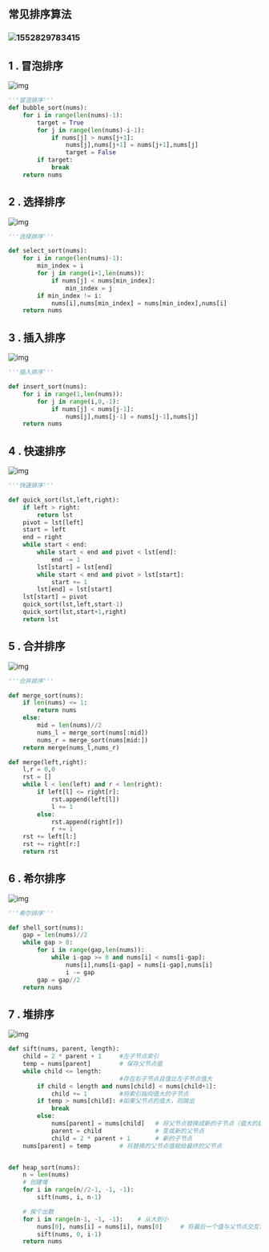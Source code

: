 ##                                       常见排序算法

### ![1552829783415](C:\Users\WinJX\AppData\Roaming\Typora\typora-user-images\1552829783415.png)    



## 1 . 冒泡排序

![img](https://ask.qcloudimg.com/http-save/yehe-1733635/9prhem3ope.gif)

```python
'''冒泡排序'''
def bubble_sort(nums):
    for i in range(len(nums)-1):
        target = True
        for j in range(len(nums)-i-1):
            if nums[j] > nums[j+1]:
                nums[j],nums[j+1] = nums[j+1],nums[j]
                target = False
        if target:
            break
    return nums
```



## 2 . 选择排序

![img](https://images2017.cnblogs.com/blog/849589/201710/849589-20171015224719590-1433219824.gif)

```python
'''选择排序'''

def select_sort(nums):
    for i in range(len(nums)-1):
        min_index = i
        for j in range(i+1,len(nums)):
            if nums[j] < nums[min_index]:
                min_index = j
        if min_index != i:
            nums[i],nums[min_index] = nums[min_index],nums[i]
    return nums	
```



## 3 . 插入排序

![img](https://images2017.cnblogs.com/blog/849589/201710/849589-20171015225645277-1151100000.gif)

```python
'''插入排序'''

def insert_sort(nums):
    for i in range(1,len(nums)):
        for j in range(i,0,-1):
            if nums[j] < nums[j-1]:
                nums[j],nums[j-1] = nums[j-1],nums[j]
    return nums
```



## 4 . 快速排序

![img](https://images2017.cnblogs.com/blog/849589/201710/849589-20171015230936371-1413523412.gif)

```python
'''快速排序'''

def quick_sort(lst,left,right):
    if left > right:
        return lst
    pivot = lst[left]
    start = left
    end = right
    while start < end:
        while start < end and pivot < lst[end]:
            end -= 1
        lst[start] = lst[end]
        while start < end and pivot > lst[start]:
            start += 1
        lst[end] = lst[start]
    lst[start] = pivot
    quick_sort(lst,left,start-1)
    quick_sort(lst,start+1,right)
    return lst
```



## 5 . 合并排序

![img](https://images2017.cnblogs.com/blog/849589/201710/849589-20171015230557043-37375010.gif)

```python
'''合并排序'''

def merge_sort(nums):
    if len(nums) <= 1:
        return nums
    else:
        mid = len(nums)//2
        nums_l = merge_sort(nums[:mid])
        nums_r = merge_sort(nums[mid:])
    return merge(nums_l,nums_r)

def merge(left,right):
    l,r = 0,0
    rst = []
    while l < len(left) and r < len(right):
        if left[l] <= right[r]:
            rst.append(left[l])
            l += 1
        else:
            rst.append(right[r])
            r += 1
    rst += left[l:]
    rst += right[r:]
    return rst
```



## 6 . 希尔排序

![img](https://images2018.cnblogs.com/blog/849589/201803/849589-20180331170017421-364506073.gif)

```python
'''希尔排序'''

def shell_sort(nums):
    gap = len(nums)//2
    while gap > 0:
        for i in range(gap,len(nums)):
            while i-gap >= 0 and nums[i] < nums[i-gap]:
                nums[i],nums[i-gap] = nums[i-gap],nums[i]
                i -= gap
        gap = gap//2
    return nums
```



## 7 . 堆排序

![img](https://images2017.cnblogs.com/blog/849589/201710/849589-20171015231308699-356134237.gif)

```python
def sift(nums, parent, length):
    child = 2 * parent + 1     #左子节点索引
    temp = nums[parent]        # 保存父节点值
    while child <= length:    
                               #存在右子节点且值比左子节点值大
        if child < length and nums[child] < nums[child+1]:  
            child += 1         #将索引指向值大的子节点
        if temp > nums[child]: #如果父节点的值大，则跳出
            break
        else:                
            nums[parent] = nums[child]   # 将父节点替换成新的子节点（值大的那个）的值
            parent = child               # 变成新的父节点
            child = 2 * parent + 1       # 新的子节点
    nums[parent] = temp        # 将替换的父节点值赋给最终的父节点


def heap_sort(nums):
    n = len(nums)
    # 创建堆
    for i in range(n//2-1, -1, -1):
        sift(nums, i, n-1)

    # 挨个出数
    for i in range(n-1, -1, -1):    # 从大到小
        nums[0], nums[i] = nums[i], nums[0]     # 将最后一个值与父节点交互位置
        sift(nums, 0, i-1)
    return nums
```

